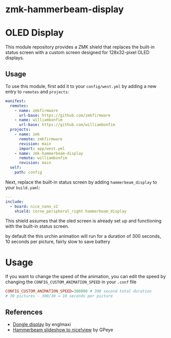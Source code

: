 # zmk-hammerbeam-display
# OLED Display

This module repository provides a ZMK shield that replaces the built-in status screen with a custom screen designed for 128x32-pixel OLED displays.

## Usage

To use this module, first add it to your `config/west.yml` by adding a new entry to `remotes` and `projects`:

```yaml west.yml
manifest:
  remotes:
    - name: zmkfirmware
      url-base: https://github.com/zmkfirmware
    - name: williambonfim
      url-base: https://github.com/williambonfim
  projects:
    - name: zmk
      remote: zmkfirmware
      revision: main
      import: app/west.yml
    - name: zmk-hammerbeam-display
      remote: williambonfim
      revision: main
  self:
    path: config
```

Next, replace the built-in status screen by adding `hammerbeam_display` to your `build.yaml`:

```yaml build.yaml
---
include:
  - board: nice_nano_v2
    shield: corne_peripheral_right hammerbeam_display
```

This shield assumes that the oled screen is already set up and functioning with the built-in status screen.

by default the this urchin animation will run for a duration of 300 seconds, 10 seconds per picture, fairly slow to save battery

# Usage
If you want to change the speed of the animation, you can edit the speed by changing the `CONFIG_CUSTOM_ANIMATION_SPEED` in your `.conf` file

```conf
CONFIG_CUSTOM_ANIMATION_SPEED=300000 # 300 second total duration
# 30 pictures - 300/30 = 10 seconds per picture
```

## References
- [Dongle display](https://github.com/englmaxi/zmk-dongle-display/blob/main/README.md) by englmaxi
- [Hammerbeam slideshow to nice!view](https://github.com/GPeye/hammerbeam-slideshow) by GPeye